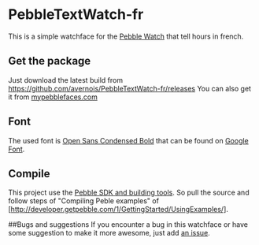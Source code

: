 PebbleTextWatch-fr
==================

This is a simple watchface for the [Pebble Watch](http://getpebble.com) that tell hours in french.

## Get the package
Just download the latest build from https://github.com/avernois/PebbleTextWatch-fr/releases
You can also get it from [mypebblefaces.com](http://www.mypebblefaces.com/apps/8422/6062/)


## Font
The used font is [Open Sans Condensed Bold](http://www.google.com/fonts/specimen/Open+Sans+Condensed) that can be found on [Google Font](http://www.google.com/fonts).

## Compile
This project use the [Pebble SDK and building tools](https://account.getpebble.com/sdk_releases). So pull the source and follow steps of "Compiling Peble examples" of [http://developer.getpebble.com/1/GettingStarted/UsingExamples/].

##Bugs and suggestions
If you encounter a bug in this watchface or have some suggestion to make it more awesome, just add [an issue](https://github.com/avernois/PebbleTextWatch-fr/issues).